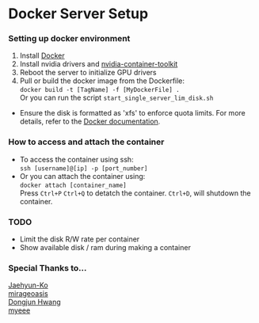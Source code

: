 # Docker Server Setup

### Setting up docker environment
1. Install [Docker](https://docs.docker.com/engine/install/)
2. Install nvidia drivers and [nvidia-container-toolkit](https://docs.nvidia.com/datacenter/cloud-native/container-toolkit/latest/install-guide.html)
3. Reboot the server to initialize GPU drivers
4. Pull or build the docker image from the Dockerfile:  
   `docker build -t [TagName] -f [MyDockerFile] .`  
   Or you can run the script `start_single_server_lim_disk.sh`
* Ensure the disk is formatted as 'xfs' to enforce quota limits. For more details, refer to the [Docker documentation](https://docs.docker.com/reference/cli/dockerd/#overlay2-options).

### How to access and attach the container
* To access the container using ssh:  
`ssh [username]@[ip] -p [port_number]`
* Or you can attach the container using:  
`docker attach [container_name]`  
Press ```Ctrl+P``` ```Ctrl+Q``` to detatch the container. ```Ctrl+D```, will shutdown the container.

### TODO
* Limit the disk R/W rate per container
* Show available disk / ram during making a container
### Special Thanks to...
[Jaehyun-Ko](https://github.com/jaehyun-ko)  
[mirageoasis](https://github.com/mirageoasis)  
[Dongjun Hwang](https://github.com/dongjunhwang)  
[myeee](https://github.com/mye280c37)
